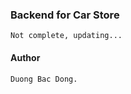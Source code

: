 ### Backend for Car Store ###
```
Not complete, updating...
```

#### Author ####
```
Duong Bac Dong.
```
